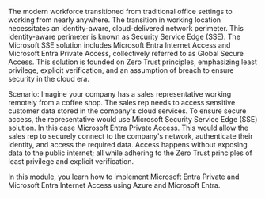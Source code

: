 The modern workforce transitioned from traditional office settings to working from nearly anywhere. The transition in working location necessitates an identity-aware, cloud-delivered network perimeter. This identity-aware perimeter is known as Security Service Edge (SSE). The Microsoft SSE solution includes Microsoft Entra Internet Access and Microsoft Entra Private Access, collectively referred to as Global Secure Access. This solution is founded on Zero Trust principles, emphasizing least privilege, explicit verification, and an assumption of breach to ensure security in the cloud era.

Scenario: Imagine your company has a sales representative working remotely from a coffee shop. The sales rep needs to access sensitive customer data stored in the company's cloud services. To ensure secure access, the representative would use Microsoft Security Service Edge (SSE) solution. In this case Microsoft Entra Private Access. This would allow the sales rep to securely connect to the company's network, authenticate their identity, and access the required data. Access happens without exposing data to the public internet; all while adhering to the Zero Trust principles of least privilege and explicit verification.

In this module, you learn how to implement Microsoft Entra Private and Microsoft Entra Internet Access using Azure and Microsoft Entra.
